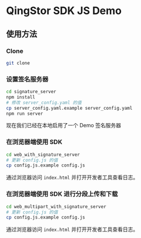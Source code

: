 # QingStor SDK JS Demo

## 使用方法

### Clone

```bash
git clone
```

### 设置签名服务器

```bash
cd signature_server
npm install
# 修改 server_config.yaml 的值
cp server_config.yaml.example server_config.yaml
npm run server
```

现在我们已经在本地启用了一个 Demo 签名服务器

### 在浏览器端使用 SDK

```bash
cd web_with_signature_server
# 更新 config.js 的值
cp config.js.example config.js
```

通过浏览器访问 `index.html` 并打开开发者工具查看日志。

### 在浏览器端使用 SDK 进行分段上传和下载

```bash
cd web_multipart_with_signature_server
# 更新 config.js 的值
cp config.js.example config.js
```

通过浏览器访问 `index.html` 并打开开发者工具查看日志。
